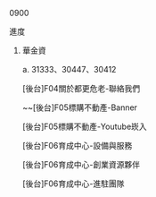 0900

進度

1. 華金資

   a. 31333、30447、30412
   
   [後台]F04關於都更危老-聯絡我們
   
   ~~[後台]F05標購不動產-Banner
   
   [後台]F05標購不動產-Youtube崁入
   
   [後台]F06育成中心-設備與服務
   
   [後台]F06育成中心-創業資源夥伴
   
   [後台]F06育成中心-進駐團隊

